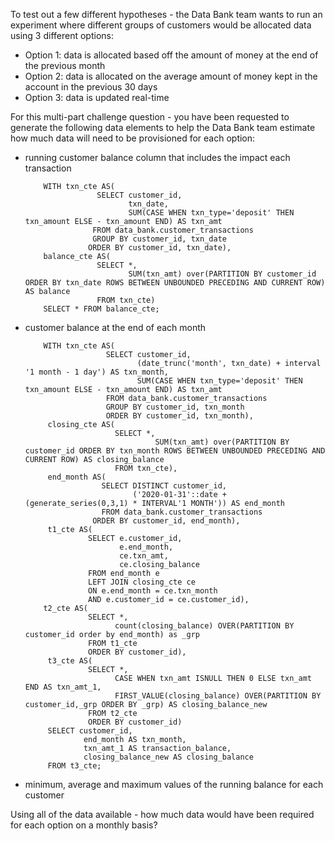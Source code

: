 To test out a few different hypotheses - the Data Bank team wants to run an experiment where different groups of customers would be allocated data using 3 different options:

- Option 1: data is allocated based off the amount of money at the end of the previous month
- Option 2: data is allocated on the average amount of money kept in the account in the previous 30 days
- Option 3: data is updated real-time

For this multi-part challenge question - you have been requested to generate the following data elements to help the Data Bank team estimate how much data will need to be provisioned for each option:

- running customer balance column that includes the impact each transaction

          WITH txn_cte AS(
                      SELECT customer_id,
                             txn_date,
                             SUM(CASE WHEN txn_type='deposit' THEN txn_amount ELSE - txn_amount END) AS txn_amt 
                     FROM data_bank.customer_transactions
                     GROUP BY customer_id, txn_date
                    ORDER BY customer_id, txn_date),
          balance_cte AS(
                      SELECT *,
	                         SUM(txn_amt) over(PARTITION BY customer_id ORDER BY txn_date ROWS BETWEEN UNBOUNDED PRECEDING AND CURRENT ROW) AS balance
                      FROM txn_cte)
          SELECT * FROM balance_cte;

- customer balance at the end of each month

          WITH txn_cte AS(
                        SELECT customer_id,
                               (date_trunc('month', txn_date) + interval '1 month - 1 day') AS txn_month,
                               SUM(CASE WHEN txn_type='deposit' THEN txn_amount ELSE - txn_amount END) AS txn_amt 
                        FROM data_bank.customer_transactions
                        GROUP BY customer_id, txn_month
                        ORDER BY customer_id, txn_month),
           closing_cte AS(
                          SELECT *,
	                               SUM(txn_amt) over(PARTITION BY customer_id ORDER BY txn_month ROWS BETWEEN UNBOUNDED PRECEDING AND CURRENT ROW) AS closing_balance
                          FROM txn_cte),
           end_month AS(
                       SELECT DISTINCT customer_id,
                              ('2020-01-31'::date + (generate_series(0,3,1) * INTERVAL'1 MONTH')) AS end_month
                       FROM data_bank.customer_transactions
                     ORDER BY customer_id, end_month),
           t1_cte AS(
                    SELECT e.customer_id,
                           e.end_month,
                           ce.txn_amt,
                           ce.closing_balance
                    FROM end_month e
                    LEFT JOIN closing_cte ce
                    ON e.end_month = ce.txn_month
                    AND e.customer_id = ce.customer_id),
          t2_cte AS(
                    SELECT *,
                          count(closing_balance) OVER(PARTITION BY customer_id order by end_month) as _grp
                    FROM t1_cte
                    ORDER BY customer_id),
           t3_cte AS(
                    SELECT *,
                          CASE WHEN txn_amt ISNULL THEN 0 ELSE txn_amt END AS txn_amt_1,
                          FIRST_VALUE(closing_balance) OVER(PARTITION BY customer_id,_grp ORDER BY _grp) AS closing_balance_new
                    FROM t2_cte
                    ORDER BY customer_id)
           SELECT customer_id,
                   end_month AS txn_month,
                   txn_amt_1 AS transaction_balance,
                   closing_balance_new AS closing_balance
           FROM t3_cte;
   
- minimum, average and maximum values of the running balance for each customer

Using all of the data available - how much data would have been required for each option on a monthly basis?
